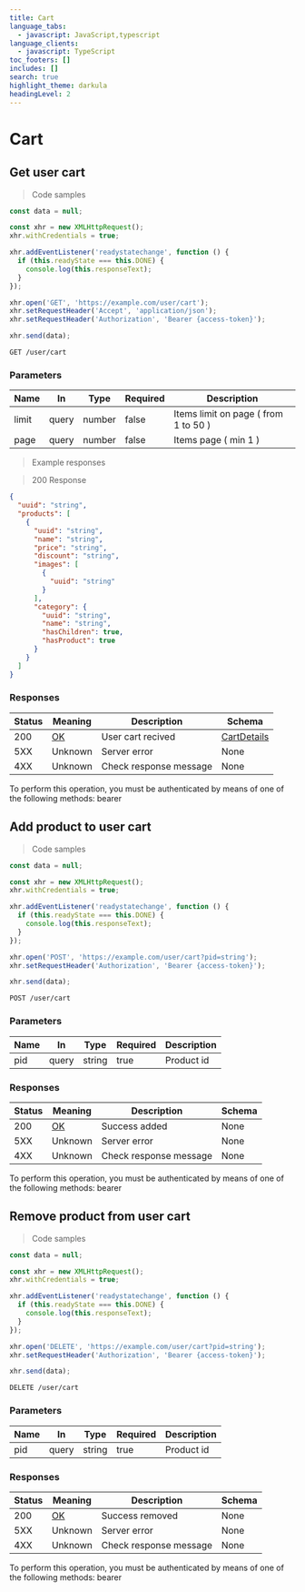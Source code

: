 ```yaml
---
title: Cart
language_tabs:
  - javascript: JavaScript,typescript
language_clients:
  - javascript: TypeScript
toc_footers: []
includes: []
search: true
highlight_theme: darkula
headingLevel: 2
---
```


<!-- Generator: Widdershins v4.0.1 -->
<h1 id="fake-store-api-cart">Cart</h1>

## Get user cart

<a id="opIdCartController_getCart"></a>

> Code samples

```javascript
const data = null;

const xhr = new XMLHttpRequest();
xhr.withCredentials = true;

xhr.addEventListener('readystatechange', function () {
  if (this.readyState === this.DONE) {
    console.log(this.responseText);
  }
});

xhr.open('GET', 'https://example.com/user/cart');
xhr.setRequestHeader('Accept', 'application/json');
xhr.setRequestHeader('Authorization', 'Bearer {access-token}');

xhr.send(data);
```

`GET /user/cart`

<h3 id="get-user-cart-parameters">Parameters</h3>

| Name  | In    | Type   | Required | Description                          |
| ----- | ----- | ------ | -------- | ------------------------------------ |
| limit | query | number | false    | Items limit on page ( from 1 to 50 ) |
| page  | query | number | false    | Items page ( min 1 )                 |

> Example responses

> 200 Response

```json
{
  "uuid": "string",
  "products": [
    {
      "uuid": "string",
      "name": "string",
      "price": "string",
      "discount": "string",
      "images": [
        {
          "uuid": "string"
        }
      ],
      "category": {
        "uuid": "string",
        "name": "string",
        "hasChildren": true,
        "hasProduct": true
      }
    }
  ]
}
```

<h3 id="get-user-cart-responses">Responses</h3>

| Status | Meaning                                                 | Description            | Schema                                  |
| ------ | ------------------------------------------------------- | ---------------------- | --------------------------------------- |
| 200    | [OK](https://tools.ietf.org/html/rfc7231#section-6.3.1) | User cart recived      | [CartDetails](../models/CartDetails.md) |
| 5XX    | Unknown                                                 | Server error           | None                                    |
| 4XX    | Unknown                                                 | Check response message | None                                    |

<aside class="warning">
To perform this operation, you must be authenticated by means of one of the following methods:
bearer
</aside>

## Add product to user cart

<a id="opIdCartController_addProductToUserCart"></a>

> Code samples

```javascript
const data = null;

const xhr = new XMLHttpRequest();
xhr.withCredentials = true;

xhr.addEventListener('readystatechange', function () {
  if (this.readyState === this.DONE) {
    console.log(this.responseText);
  }
});

xhr.open('POST', 'https://example.com/user/cart?pid=string');
xhr.setRequestHeader('Authorization', 'Bearer {access-token}');

xhr.send(data);
```

`POST /user/cart`

<h3 id="add-product-to-user-cart-parameters">Parameters</h3>

| Name | In    | Type   | Required | Description |
| ---- | ----- | ------ | -------- | ----------- |
| pid  | query | string | true     | Product id  |

<h3 id="add-product-to-user-cart-responses">Responses</h3>

| Status | Meaning                                                 | Description            | Schema |
| ------ | ------------------------------------------------------- | ---------------------- | ------ |
| 200    | [OK](https://tools.ietf.org/html/rfc7231#section-6.3.1) | Success added          | None   |
| 5XX    | Unknown                                                 | Server error           | None   |
| 4XX    | Unknown                                                 | Check response message | None   |

<aside class="warning">
To perform this operation, you must be authenticated by means of one of the following methods:
bearer
</aside>

## Remove product from user cart

<a id="opIdCartController_removeProductFromCart"></a>

> Code samples

```javascript
const data = null;

const xhr = new XMLHttpRequest();
xhr.withCredentials = true;

xhr.addEventListener('readystatechange', function () {
  if (this.readyState === this.DONE) {
    console.log(this.responseText);
  }
});

xhr.open('DELETE', 'https://example.com/user/cart?pid=string');
xhr.setRequestHeader('Authorization', 'Bearer {access-token}');

xhr.send(data);
```

`DELETE /user/cart`

<h3 id="remove-product-from-user-cart-parameters">Parameters</h3>

| Name | In    | Type   | Required | Description |
| ---- | ----- | ------ | -------- | ----------- |
| pid  | query | string | true     | Product id  |

<h3 id="remove-product-from-user-cart-responses">Responses</h3>

| Status | Meaning                                                 | Description            | Schema |
| ------ | ------------------------------------------------------- | ---------------------- | ------ |
| 200    | [OK](https://tools.ietf.org/html/rfc7231#section-6.3.1) | Success removed        | None   |
| 5XX    | Unknown                                                 | Server error           | None   |
| 4XX    | Unknown                                                 | Check response message | None   |

<aside class="warning">
To perform this operation, you must be authenticated by means of one of the following methods:
bearer
</aside>
